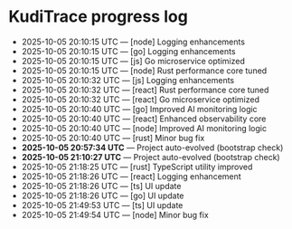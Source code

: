 # KudiTrace progress log
- 2025-10-05 20:10:15 UTC — [node] Logging enhancements
- 2025-10-05 20:10:15 UTC — [go] Logging enhancements
- 2025-10-05 20:10:15 UTC — [js] Go microservice optimized
- 2025-10-05 20:10:15 UTC — [node] Rust performance core tuned
- 2025-10-05 20:10:32 UTC — [js] Logging enhancements
- 2025-10-05 20:10:32 UTC — [react] Rust performance core tuned
- 2025-10-05 20:10:32 UTC — [react] Go microservice optimized
- 2025-10-05 20:10:40 UTC — [go] Improved AI monitoring logic
- 2025-10-05 20:10:40 UTC — [react] Enhanced observability core
- 2025-10-05 20:10:40 UTC — [node] Improved AI monitoring logic
- 2025-10-05 20:10:40 UTC — [rust] Minor bug fix
- **2025-10-05 20:57:34 UTC** — Project auto-evolved (bootstrap check)
- **2025-10-05 21:10:27 UTC** — Project auto-evolved (bootstrap check)
- 2025-10-05 21:18:25 UTC — [rust] TypeScript utility improved
- 2025-10-05 21:18:26 UTC — [react] Logging enhancement
- 2025-10-05 21:18:26 UTC — [ts] UI update
- 2025-10-05 21:18:26 UTC — [go] UI update
- 2025-10-05 21:49:53 UTC — [ts] UI update
- 2025-10-05 21:49:54 UTC — [node] Minor bug fix
